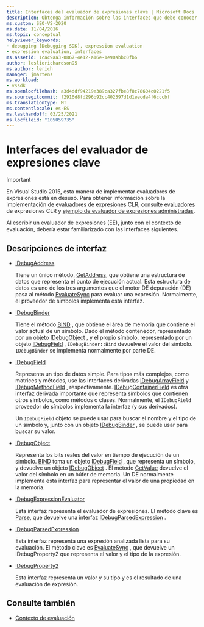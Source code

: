 ```yaml
---
title: Interfaces del evaluador de expresiones clave | Microsoft Docs
description: Obtenga información sobre las interfaces que debe conocer al escribir un evaluador de expresiones, junto con el contexto de evaluación.
ms.custom: SEO-VS-2020
ms.date: 11/04/2016
ms.topic: conceptual
helpviewer_keywords:
- debugging [Debugging SDK], expression evaluation
- expression evaluation, interfaces
ms.assetid: 1cac9aa3-0867-4e12-a16e-1e90abbc0fb6
author: leslierichardson95
ms.author: lerich
manager: jmartens
ms.workload:
- vssdk
ms.openlocfilehash: a3d4ddf94219e389ca327fbe8f8c78604c0221f5
ms.sourcegitcommit: f2916d8fd296b92cc402597d1d1eecda4f6cccbf
ms.translationtype: MT
ms.contentlocale: es-ES
ms.lasthandoff: 03/25/2021
ms.locfileid: "105059735"
---
```

# <a name="key-expression-evaluator-interfaces"></a>Interfaces del evaluador de expresiones clave
> [!IMPORTANT]
> En Visual Studio 2015, esta manera de implementar evaluadores de expresiones está en desuso. Para obtener información sobre la implementación de evaluadores de expresiones CLR, consulte [evaluadores](https://github.com/Microsoft/ConcordExtensibilitySamples/wiki/CLR-Expression-Evaluators) de expresiones CLR y [ejemplo de evaluador de expresiones administradas](https://github.com/Microsoft/ConcordExtensibilitySamples/wiki/Managed-Expression-Evaluator-Sample).

 Al escribir un evaluador de expresiones (EE), junto con el contexto de evaluación, debería estar familiarizado con las interfaces siguientes.

## <a name="interface-descriptions"></a>Descripciones de interfaz

- [IDebugAddress](../../extensibility/debugger/reference/idebugaddress.md)

     Tiene un único método, [GetAddress](../../extensibility/debugger/reference/idebugaddress-getaddress.md), que obtiene una estructura de datos que representa el punto de ejecución actual. Esta estructura de datos es uno de los tres argumentos que el motor DE depuración (DE) pasa al método [EvaluateSync](../../extensibility/debugger/reference/idebugparsedexpression-evaluatesync.md) para evaluar una expresión. Normalmente, el proveedor de símbolos implementa esta interfaz.

- [IDebugBinder](../../extensibility/debugger/reference/idebugbinder.md)

     Tiene el método [BIND](../../extensibility/debugger/reference/idebugbinder-bind.md) , que obtiene el área de memoria que contiene el valor actual de un símbolo. Dado el método contenedor, representado por un objeto [IDebugObject](../../extensibility/debugger/reference/idebugobject.md) , y el propio símbolo, representado por un objeto [IDebugField](../../extensibility/debugger/reference/idebugfield.md) , `IDebugBinder::Bind` devuelve el valor del símbolo. `IDebugBinder` se implementa normalmente por parte DE.

- [IDebugField](../../extensibility/debugger/reference/idebugfield.md)

     Representa un tipo de datos simple. Para tipos más complejos, como matrices y métodos, use las interfaces derivadas [IDebugArrayField](../../extensibility/debugger/reference/idebugarrayfield.md) y [IDebugMethodField](../../extensibility/debugger/reference/idebugmethodfield.md) , respectivamente. [IDebugContainerField](../../extensibility/debugger/reference/idebugcontainerfield.md) es otra interfaz derivada importante que representa símbolos que contienen otros símbolos, como métodos o clases. Normalmente, el `IDebugField` proveedor de símbolos implementa la interfaz (y sus derivados).

     Un `IDebugField` objeto se puede usar para buscar el nombre y el tipo de un símbolo y, junto con un objeto [IDebugBinder](../../extensibility/debugger/reference/idebugbinder.md) , se puede usar para buscar su valor.

- [IDebugObject](../../extensibility/debugger/reference/idebugobject.md)

     Representa los bits reales del valor en tiempo de ejecución de un símbolo. [BIND](../../extensibility/debugger/reference/idebugbinder-bind.md) toma un objeto [IDebugField](../../extensibility/debugger/reference/idebugfield.md) , que representa un símbolo, y devuelve un objeto [IDebugObject](../../extensibility/debugger/reference/idebugobject.md) . El método [GetValue](../../extensibility/debugger/reference/idebugobject-getvalue.md) devuelve el valor del símbolo en un búfer de memoria. Un DE normalmente implementa esta interfaz para representar el valor de una propiedad en la memoria.

- [IDebugExpressionEvaluator](../../extensibility/debugger/reference/idebugexpressionevaluator.md)

     Esta interfaz representa el evaluador de expresiones. El método clave es [Parse](../../extensibility/debugger/reference/idebugexpressionevaluator-parse.md), que devuelve una interfaz [IDebugParsedExpression](../../extensibility/debugger/reference/idebugparsedexpression.md) .

- [IDebugParsedExpression](../../extensibility/debugger/reference/idebugparsedexpression.md)

     Esta interfaz representa una expresión analizada lista para su evaluación. El método clave es [EvaluateSync](../../extensibility/debugger/reference/idebugparsedexpression-evaluatesync.md) , que devuelve un IDebugProperty2 que representa el valor y el tipo de la expresión.

- [IDebugProperty2](../../extensibility/debugger/reference/idebugproperty2.md)

     Esta interfaz representa un valor y su tipo y es el resultado de una evaluación de expresión.

## <a name="see-also"></a>Consulte también
- [Contexto de evaluación](../../extensibility/debugger/evaluation-context.md)
